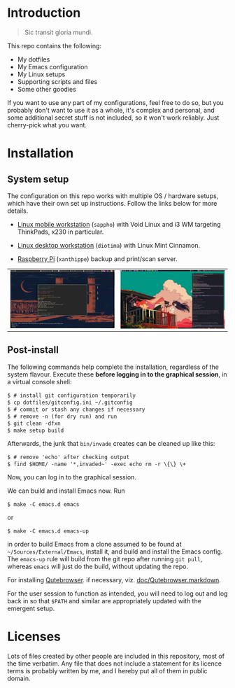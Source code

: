 Introduction
============

> Sic transit gloria mundi.

This repo contains the following:

- My dotfiles
- My Emacs configuration
- My Linux setups
- Supporting scripts and files
- Some other goodies

If you want to use any part of my configurations, feel free to do so,
but you probably don't want to use it as a whole, it's complex and
personal, and some additional secret stuff is not included, so it won't
work reliably. Just cherry-pick what you want.

Installation
============

System setup
------------

The configuration on this repo works with multiple OS / hardware
setups, which have their own set up instructions.  Follow the links
below for more details.

- [Linux mobile workstation](systems/sappho) (`sappho`) with Void
  Linux and i3 WM targeting ThinkPads, x230 in particular.

- [Linux desktop workstation](systems/diotima/) (`diotima`) with
  Linux Mint Cinnamon.

- [Raspberry Pi](systems/xanthippe/) (`xanthippe`) backup and print/scan
  server.

<table>
  <tr>
    <td>
      <img src="img/scr-sappho.png" alt="screenshot for sappho"/>
    </td>
    <td>
      <img src="img/scr-diotima.png" alt="screenshot for diotima"/>
    </td>
  </tr>
</table>

Post-install
------------

The following commands help complete the installation, regardless of the
system flavour.  Execute these **before logging in to the graphical
session**, in a virtual console shell:

    $ # install git configuration temporarily
    $ cp dotfiles/gitconfig.ini ~/.gitconfig
    $ # commit or stash any changes if necessary
    $ # remove -n (for dry run) and run
    $ git clean -dfxn
    $ make setup build

Afterwards, the junk that `bin/invade` creates can be cleaned up
like this:

    $ # remove 'echo' after checking output
    $ find $HOME/ -name '*,invaded~' -exec echo rm -r \{\} \+

Now, you can log in to the graphical session.

We can build and install Emacs now. Run

    $ make -C emacs.d emacs

or

    $ make -C emacs.d emacs-up

in order to build Emacs from a clone assumed to be found at
`~/Sources/External/Emacs`, install it, and build and install the
Emacs config. The `emacs-up` rule will build from the git repo after
running `git pull`, whereas `emacs` will just do the build, without
updating the repo.

For installing [Qutebrowser](https://qutebrowser.org/). if necessary,
viz. [doc/Qutebrowser.markdown](doc/Qutebrowser.markdown).

For the user session to function as intended, you will need to log out and
log back in so that `$PATH` and similar are appropriately updated with the
emergent setup.

Licenses
========

Lots of files created by other people are included in this repository,
most of the time verbatim. Any file that does not include a statement
for its licence terms is probably written by me, and I hereby put all of
them in public domain.
